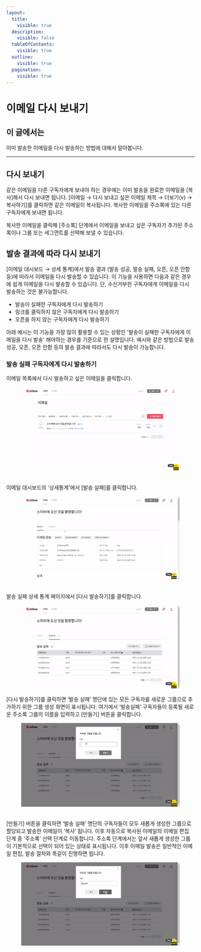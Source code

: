 ```yaml
---
layout:
  title:
    visible: true
  description:
    visible: false
  tableOfContents:
    visible: true
  outline:
    visible: true
  pagination:
    visible: true
---
```


# 이메일 다시 보내기

## 이 글에서는

이미 발송한 이메일을 다시 발송하는 방법에 대해서 알아봅니다.

***

## 다시 보내기

같은 이메일을 다른 구독자에게 보내야 하는 경우에는 이미 발송을 완료한 이메일을 \[복사]해서 다시 보내면 됩니다. \[이메일 → 다시 보내고 싶은 이메일 제목 → 더보기(v) → 복사하기]를 클릭하면 같은 이메일이 복사됩니다. 복사한 이메일을 주소록에 있는 다른 구독자에게 보내면 됩니다.

복사한 이메일을 클릭해 \[주소록] 단계에서 이메일을 보내고 싶은 구독자가 추가된 주소록이나 그룹 또는 세그먼트를 선택해 보낼 수 있습니다.



## 발송 결과에 따라 다시 보내기 <a href="#delivery-status" id="delivery-status"></a>

\[이메일 대시보드 → 상세 통계]에서 발송 결과 (발송 성공, 발송 실패, 오픈, 오픈 안함 등)에 따라서 이메일을 다시 발송할 수 있습니다. 이 기능을 사용하면 다음과 같은 경우에 쉽게 이메일을 다시 발송할 수 있습니다. 단, 수신거부한 구독자에게 이메일을 다시 발송하는 것은 불가능합니다.

* 발송이 실패한 구독자에게 다시 발송하기
* 링크를 클릭하지 않은 구독자에게 다시 발송하기
* 오픈을 하지 않는 구독자에게 다시 발송하기

아래 예시는 이 기능을 가장 많이 활용할 수 있는 상황인 '발송이 실패한 구독자에게 이메일을 다시 발송' 해야하는 경우를 기준으로 한 설명입니다. 예시와 같은 방법으로 발송 성공, 오픈, 오픈 안함 등의 발송 결과에 따라서도 다시 발송이 가능합니다.

### 발송 실패 구독자에게 다시 발송하기

이메일 목록에서 다시 발송하고 싶은 이메일을 클릭합니다.&#x20;

<figure><img src="../../.gitbook/assets/6270c129be4e4.gif" alt=""><figcaption></figcaption></figure>

\
이메일 대시보드의 '상세통계'에서 \[발송 실패]를 클릭합니다.

<figure><img src="../../.gitbook/assets/6270c12c0c8b4.gif" alt=""><figcaption></figcaption></figure>

\
발송 실패 상세 통계 페이지에서 \[다시 발송하기]를 클릭합니다.

<figure><img src="../../.gitbook/assets/6270c12e9a5f0.gif" alt=""><figcaption></figcaption></figure>



\[다시 발송하기]를 클릭하면 ‘발송 실패’ 명단에 있는 모든 구독자를 새로운 그룹으로 추가하기 위한 그룹 생성 화면이 표시됩니다.  여기에서 ‘발송실패’ 구독자들이 등록될 새로운 주소록 그룹의 이름을 입력하고 \[만들기] 버튼을 클릭합니다.

<figure><img src="../../.gitbook/assets/6270c1325824b.gif" alt=""><figcaption></figcaption></figure>

\
\[만들기] 버튼을 클릭하면 ‘발송 실패’ 명단의 구독자들이 모두 새롭게 생성한 그룹으로 할당되고 발송한 이메일이 ‘복사’ 됩니다. 이후 자동으로 복사된 이메일의 이메일 편집 단계 중 ‘주소록’ 선택 단계로 이동합니다. 주소록 단계에서는 앞서 새롭게 생성한 그룹이 기본적으로 선택이 되어 있는 상태로 표시됩니다. 이후 이메일 발송은 일반적인 이메일 편집, 발송 절차와 똑같이 진행하면 됩니다.

<figure><img src="../../.gitbook/assets/6270c134955e5 (1).gif" alt=""><figcaption></figcaption></figure>
